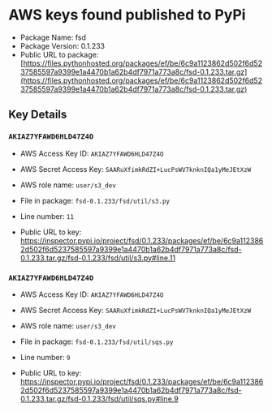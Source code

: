 # AWS keys found published to PyPi

* Package Name: fsd
* Package Version: 0.1.233
* Public URL to package: [https://files.pythonhosted.org/packages/ef/be/6c9a1123862d502f6d5237585597a9399e1a4470b1a62b4df7971a773a8c/fsd-0.1.233.tar.gz](https://files.pythonhosted.org/packages/ef/be/6c9a1123862d502f6d5237585597a9399e1a4470b1a62b4df7971a773a8c/fsd-0.1.233.tar.gz)

## Key Details

### `AKIAZ7YFAWD6HLD47Z4O`

* AWS Access Key ID: `AKIAZ7YFAWD6HLD47Z4O`
* AWS Secret Access Key: `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` 
* AWS role name: `user/s3_dev`
* File in package: `fsd-0.1.233/fsd/util/s3.py`
* Line number: `11`

* Public URL to key: https://inspector.pypi.io/project/fsd/0.1.233/packages/ef/be/6c9a1123862d502f6d5237585597a9399e1a4470b1a62b4df7971a773a8c/fsd-0.1.233.tar.gz/fsd-0.1.233/fsd/util/s3.py#line.11



### `AKIAZ7YFAWD6HLD47Z4O`

* AWS Access Key ID: `AKIAZ7YFAWD6HLD47Z4O`
* AWS Secret Access Key: `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` 
* AWS role name: `user/s3_dev`
* File in package: `fsd-0.1.233/fsd/util/sqs.py`
* Line number: `9`

* Public URL to key: https://inspector.pypi.io/project/fsd/0.1.233/packages/ef/be/6c9a1123862d502f6d5237585597a9399e1a4470b1a62b4df7971a773a8c/fsd-0.1.233.tar.gz/fsd-0.1.233/fsd/util/sqs.py#line.9


